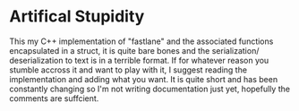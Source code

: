 # Artifical Stupidity

This my C++ implementation of "fastlane" and the associated functions encapsulated in a struct, it is quite bare bones and the serialization/ deserialization to text is in a terrible format. If for whatever reason you stumble accross it and want to play with it, I suggest reading the implementation and adding what you want. It is quite short and has been constantly changing so I'm not writing documentation just yet, hopefully the comments are suffcient.
